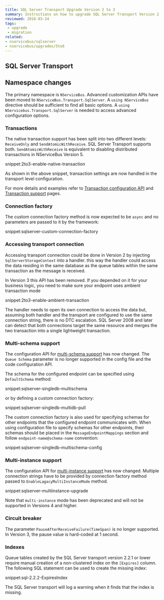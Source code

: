 ```yaml
---
title: SQL Server Transport Upgrade Version 2 to 3
summary: Instructions on how to upgrade SQL Server Transport Version 2 to 3.
reviewed: 2016-03-24
tags:
 - upgrade
 - migration
related:
- nservicebus/sqlserver
- nservicebus/upgrades/5to6
---
```



## SQL Server Transport


## Namespace changes

The primary namespace is `NServiceBus`. Advanced customization APIs have been moved to `NServiceBus.Transport.SqlServer`. A `using NServiceBus` directive should be sufficient to find all basic options. A `using NServicebus.Transport.SqlServer` is needed to access advanced configuration options.

### Transactions

The native transaction support has been split into two different levels: `ReceiveOnly` and `SendAtomicWithReceive`. SQL Server Transport supports both. `SendAtomicWithReceive` is equivalent to disabling distributed transactions in NServiceBus Version 5.

snippet:2to3-enable-native-transaction

As shown in the above snippet, transaction settings are now handled in the transport level configuration. 

For more details and examples refer to [Transaction configuration API](/nservicebus/upgrades/5to6.md#transaction-configuration-api) and [Transaction support](/nservicebus/transports/transactions.md) pages.


### Connection factory

The custom connection factory method is now expected to be `async` and no parameters are passed to it by the framework:

snippet:sqlserver-custom-connection-factory

### Accessing transport connection

Accessing transport connection could be done in Version 2 by injecting `SqlServerStorageContext` into a handler. this way the handler could access the data residing in the same database as the queue tables within the same transaction as the message is received.

In Version 3 this API has been removed. If you depended on it for your business logic, you need to make sure your endpoint uses ambient transaction mode

snippet:2to3-enable-ambient-transaction

The handler needs to open its own connection to access the data but, assuming both handler and the transport are configured to use the same connection string, there is no DTC escalation. SQL Server 2008 and later can detect that both connections target the same resource and merges the two transaction into a single lightweight transaction.

### Multi-schema support
 
The configuration API for [multi-schema support](/nservicebus/sqlserver/deployment-options.md#multi-schema) has now changed. The `Queue Schema` parameter is no longer supported in the config file and the code configuration API. 

The schema for the configured endpoint can be specified using `DefaultSchema` method:

snippet:sqlserver-singledb-multischema

or by defining a custom connection factory:

snippet:sqlserver-singledb-multidb-pull 

The custom connection factory is also used for specifying schemas for other endpoints that the configured endpoint communicates with.
When using configuration file to specify schemas for other endpoints, their schemas should be placed in the `MessageEndpointMappings` section and follow `endpoint-name@schema-name` convention:

snippet:sqlserver-singledb-multischema-config


### Multi-instance support

The configuration API for [multi-instance support](/nservicebus/sqlserver/deployment-options.md#multi-instance) has now changed. Multiple connection strings have to be provided by connection factory method passed to `EnableLagacyMultiInstanceMode` method.

snippet:sqlserver-multiinstance-upgrade

Note that `multi-instance` mode has been deprecated and will not be supported in Versions 4 and higher.

### Circuit breaker

The parameter `PauseAfterReceiveFailure(TimeSpan)` is no longer supported. In Version 3, the pause value is hard-coded at 1 second.


### Indexes

Queue tables created by the SQL Server transport version 2.2.1 or lower require manual creation of a non-clustered index on the `[Expires]` column. The following SQL statement can be used to create the missing index:

snippet:sql-2.2.2-ExpiresIndex

The SQL Server transport will log a warning when it finds that the index is missing.
